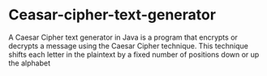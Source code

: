 # Ceasar-cipher-text-generator
A Caesar Cipher text generator in Java is a program that encrypts or decrypts a message using the Caesar Cipher technique. This technique shifts each letter in the plaintext by a fixed number of positions down or up the alphabet
